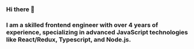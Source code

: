 ### Hi there 👋
### I am a skilled frontend engineer with over 4 years of experience, specializing in advanced JavaScript technologies like React/Redux, Typescript, and Node.js. 
